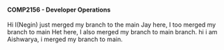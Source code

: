 #### COMP2156 - Developer Operations
Hi I(Negin) just merged my branch to the main
Jay here, I too merged my branch to main 
Het here, I also merged my branch to main branch.
hi i am Aishwarya, i merged my branch to main.
